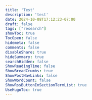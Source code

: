 ```yaml
---
title: 'Test'
description: 'test'
date: 2024-10-08T17:12:23-07:00
draft: false
tags: ["research"]
showToc: true
TocOpen: false
hidemeta: false
comments: false
disableShare: true
hideSummary: true
searchHidden: false
ShowReadingTime: false
ShowBreadCrumbs: true
ShowPostNavLinks: false
ShowWordCount: false
ShowRssButtonInSectionTermList: true
UseHugoToc: true
---
```

